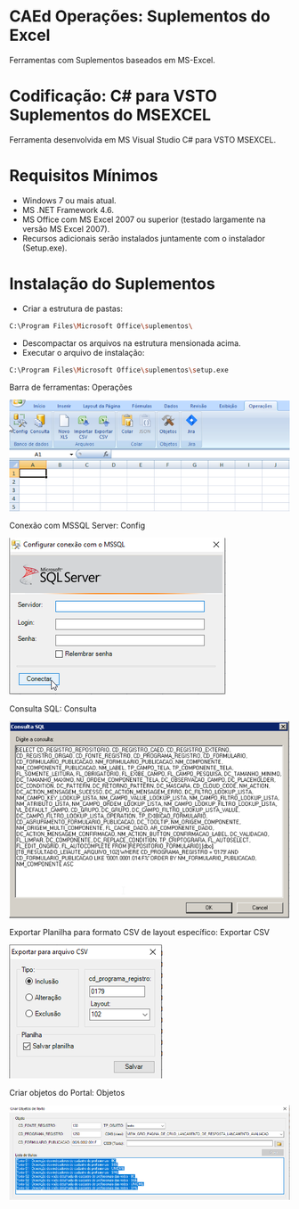 # CAEd Operações: Suplementos do Excel
Ferramentas com Suplementos baseados em MS-Excel.

# Codificação: C# para VSTO Suplementos do MSEXCEL
Ferramenta desenvolvida em MS Visual Studio C# para VSTO MSEXCEL.

# Requisitos Mínimos
- Windows 7 ou mais atual.
- MS .NET Framework 4.6.
- MS Office com MS Excel 2007 ou superior (testado largamente na versão MS Excel 2007).
- Recursos adicionais serão instalados juntamente com o instalador (Setup.exe).

# Instalação do Suplementos
- Criar a estrutura de pastas: 
```sh
C:\Program Files\Microsoft Office\suplementos\
```
- Descompactar os arquivos na estrutura mensionada acima.
- Executar o arquivo de instalação:
```sh
C:\Program Files\Microsoft Office\suplementos\setup.exe
```
Barra de ferramentas: Operações

![image1.png](https://github.com/difusao/Binary/blob/master/CAEd/Suplementos/Operacoes/images/img1.png)

Conexão com MSSQL Server: Config

![image2.png](https://github.com/difusao/Binary/blob/master/CAEd/Suplementos/Operacoes/images/img2.png)

Consulta SQL: Consulta

![image3.png](https://github.com/difusao/Binary/blob/master/CAEd/Suplementos/Operacoes/images/img3.png)

Exportar Planilha para formato CSV de layout específico: Exportar CSV

![image4.png](https://github.com/difusao/Binary/blob/master/CAEd/Suplementos/Operacoes/images/img4.png)

Criar objetos do Portal: Objetos

![image5.png](https://github.com/difusao/Binary/blob/master/CAEd/Suplementos/Operacoes/images/img5.png)

